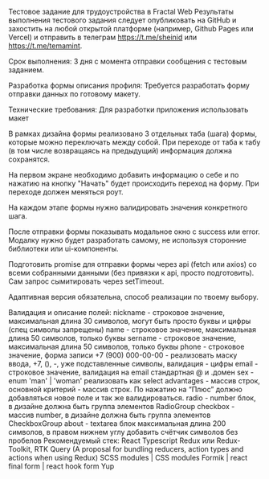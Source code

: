 Тестовое задание для трудоустройства в Fractal Web
Результаты выполнения тестового задания следует опубликовать на GitHub и захостить на любой открытой платформе (например, Github Pages или Vercel) и отправить в телеграм https://t.me/sheinid или https://t.me/temamint.

Срок выполнения: 3 дня с момента отправки сообщения с тестовым заданием.

Разработка формы описания профиля:
Требуется разработать форму отправки данных по готовому макету.

Технические требования:
Для разработки приложения использовать макет

В рамках дизайна формы реализовано 3 отдельных таба (шага) формы, которые можно переключать между собой. При переходе от таба к табу (в том числе возвращаясь на предыдущий) информация должна сохранятся.

На первом экране необходимо добавить информацию о себе и по нажатию на кнопку "Начать" будет происходить переход на форму. При переходе должен меняться роут.

На каждом этапе формы нужно валидировать значения конкретного шага.

После отправки формы показывать модальное окно с success или error. Модалку нужно будет разработать самому, не используя сторонние библиотеки или ui-компоненты.

Подготовить promise для отправки формы через api (fetch или axios) со всеми собранными данными (без привязки к api, просто подготовить). Сам запрос сымитировать через setTimeout.

Адаптивная версия обязательна, способ реализации по твоему выбору.

Валидация и описание полей:
nickname - строковое значение, максимальная длина 30 символов, могут быть просто буквы и цифры (спец символы запрещены)
name - строковое значение, максимальная длина 50 символов, только буквы
sername - строковое значение, максимальная длина 50 символов, только буквы
phone - строковое значение, форма записи +7 (900) 000-00-00 - реализовать маску ввода, +7, (), -, уже подставленные символы, валидация - цифры
email - строковое значение, валидация на email стандартная @ и .домен
sex - enum 'man' | 'woman' реализовать как select
advantages - массив строк, основной критерий - массив строк. По нажатию на “Плюс” должно добавляться новое поле и так же валидироваться.
radio - number блок, в дизайне должна быть группа элементов RadioGroup
checkbox - массив number, в дизайне должна быть группа элементов CheckboxGroup
about - textarea блок максимальная длина 200 символов, в правом нижнем углу добавить счётчик символов без пробелов
Рекомендуемый стек:
React
Typescript
Redux или Redux-Toolkit, RTK Query (A proposal for bundling reducers, action types and actions when using Redux)
SCSS modules | CSS modules
Formik | react final form | react hook form
Yup